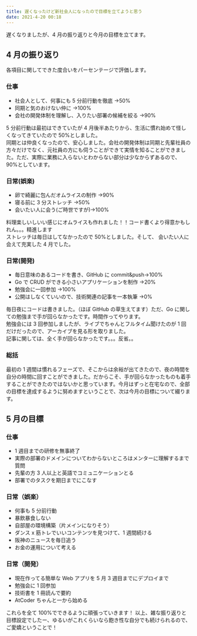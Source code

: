 ```yaml
---
title: 遅くなったけど新社会人になったので目標を立てようと思う
date: 2021-4-20 00:18
---
```


遅くなりましたが、4 月の振り返りと今月の目標を立てます。

## 4 月の振り返り

各項目に関してできた度合いをパーセンテージで評価します。

### 仕事

- 社会人として、何事にも 5 分前行動を徹底 →50%
- 同期と気のおけない仲に →100%
- 会社の開発体制を理解し、入りたい部署の候補を絞る →90%

5 分前行動は最初はできていたが 4 月後半あたりから、生活に慣れ始めて怪しくなってきていたので 50%としました。  
同期とは仲良くなったので、安心しました。会社の開発体制は同期と先輩社員の方々だけでなく、元社員の方にも伺うことができて実情を知ることができました。ただ、実際に業務に入らないとわからない部分は少なからずあるので、90%としています。

### 日常(娯楽)

- 卵で綺麗に包んだオムライスの制作 →90%
- 寝る前に 3 分ストレッチ →50%
- 会いたい人に会う(ご時世ですが)→100%

料理楽しいしいい感じにオムライスも作れました！！コード書くより得意かもしれん。。。精進します  
ストレッチは毎日はしてなかったので 50%としました。そして、
会いたい人に会えて充実した 4 月でした。

### 日常(開発)

- 毎日意味のあるコードを書き、GitHub に commit&push→100%
- Go で CRUD ができる小さいアプリケーションを制作 →20%
- 勉強会に一回参加 →100%
- 公開はしなくていいので、技術関連の記事を一本執筆 →0%

毎日夜にコードは書きました。（ほぼ GitHub の草生えてます）ただ、Go に関しての勉強まで手が回らなかったです。時間作ってやります。  
勉強会には 3 回参加しましたが、ライブでちゃんとフルタイム聞けたのが 1 回だけだったので、アーカイブを見る形を取りました。  
記事に関しては、全く手が回らなかったです。。。反省。。

### 総括

最初の 1 週間は慣れるフェーズで、そこからは余裕が出てきたので、夜の時間を自分の時間に回すことができました。だからこそ、手が回らなかったものも着手することができたのではないかと思っています。今月はずっと在宅なので、全部の目標を達成するように努めますということで、次は今月の目標について綴ります。

## 5 月の目標

### 仕事

- 1 週目までの研修を無事終了
- 実際の部署のドメインについてわからないところはメンターに理解するまで質問
- 先輩の方 3 人以上と英語でコミュニケーションとる
- 部署でのタスクを期日までにこなす

### 日常（娯楽）

- 何事も 5 分前行動
- 暴飲暴食しない
- 自部屋の環境構築（片メインになりそう）
- ダンス x 筋トレでいいコンテンツを見つけて、1 週間続ける
- 阪神のニュースを毎日追う
- お金の運用について考える

### 日常（開発）

- 現在作ってる簡単な Web アプリを 5 月 3 週目までにデプロイまで
- 勉強会に 1 回参加
- 技術書を 1 冊読んで要約
- AtCoder ちゃんと一から始める

これらを全て 100%でできるように頑張っていきます！
以上、雑な振り返りと目標設定でしたー、ゆるいがこれくらいなら飽き性な自分でも続けられるので、ご愛嬌ということで！
